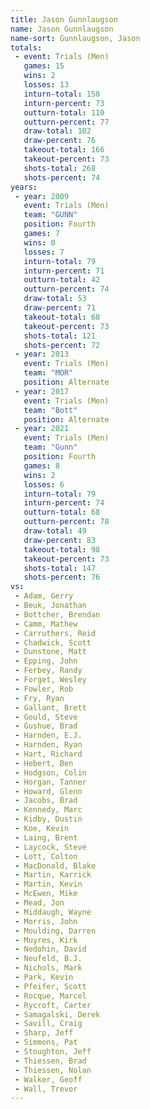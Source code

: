 ```yaml
---
title: Jason Gunnlaugson
name: Jason Gunnlaugson
name-sort: Gunnlaugson, Jason
totals:
 - event: Trials (Men)
   games: 15
   wins: 2
   losses: 13
   inturn-total: 158
   inturn-percent: 73
   outturn-total: 110
   outturn-percent: 77
   draw-total: 102
   draw-percent: 76
   takeout-total: 166
   takeout-percent: 73
   shots-total: 268
   shots-percent: 74
years:
 - year: 2009
   event: Trials (Men)
   team: "GUNN"
   position: Fourth
   games: 7
   wins: 0
   losses: 7
   inturn-total: 79
   inturn-percent: 71
   outturn-total: 42
   outturn-percent: 74
   draw-total: 53
   draw-percent: 71
   takeout-total: 68
   takeout-percent: 73
   shots-total: 121
   shots-percent: 72
 - year: 2013
   event: Trials (Men)
   team: "MOR"
   position: Alternate
 - year: 2017
   event: Trials (Men)
   team: "Bott"
   position: Alternate
 - year: 2021
   event: Trials (Men)
   team: "Gunn"
   position: Fourth
   games: 8
   wins: 2
   losses: 6
   inturn-total: 79
   inturn-percent: 74
   outturn-total: 68
   outturn-percent: 78
   draw-total: 49
   draw-percent: 83
   takeout-total: 98
   takeout-percent: 73
   shots-total: 147
   shots-percent: 76
vs:
 - Adam, Gerry
 - Beuk, Jonathan
 - Bottcher, Brendan
 - Camm, Mathew
 - Carruthers, Reid
 - Chadwick, Scott
 - Dunstone, Matt
 - Epping, John
 - Ferbey, Randy
 - Forget, Wesley
 - Fowler, Rob
 - Fry, Ryan
 - Gallant, Brett
 - Gould, Steve
 - Gushue, Brad
 - Harnden, E.J.
 - Harnden, Ryan
 - Hart, Richard
 - Hebert, Ben
 - Hodgson, Colin
 - Horgan, Tanner
 - Howard, Glenn
 - Jacobs, Brad
 - Kennedy, Marc
 - Kidby, Dustin
 - Koe, Kevin
 - Laing, Brent
 - Laycock, Steve
 - Lott, Colton
 - MacDonald, Blake
 - Martin, Karrick
 - Martin, Kevin
 - McEwen, Mike
 - Mead, Jon
 - Middaugh, Wayne
 - Morris, John
 - Moulding, Darren
 - Muyres, Kirk
 - Nedohin, David
 - Neufeld, B.J.
 - Nichols, Mark
 - Park, Kevin
 - Pfeifer, Scott
 - Rocque, Marcel
 - Rycroft, Carter
 - Samagalski, Derek
 - Savill, Craig
 - Sharp, Jeff
 - Simmons, Pat
 - Stoughton, Jeff
 - Thiessen, Brad
 - Thiessen, Nolan
 - Walker, Geoff
 - Wall, Trevor
---
```

